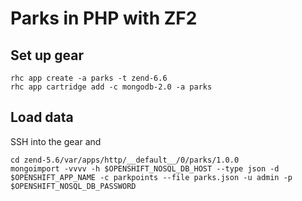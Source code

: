 # Parks in PHP with ZF2

## Set up gear

	rhc app create -a parks -t zend-6.6
	rhc app cartridge add -c mongodb-2.0 -a parks

## Load data

SSH into the gear and

	cd zend-5.6/var/apps/http/__default__/0/parks/1.0.0
	mongoimport -vvvv -h $OPENSHIFT_NOSQL_DB_HOST --type json -d $OPENSHIFT_APP_NAME -c parkpoints --file parks.json -u admin -p $OPENSHIFT_NOSQL_DB_PASSWORD
